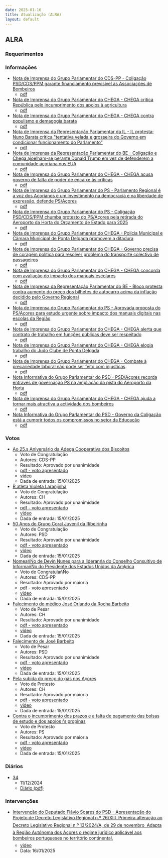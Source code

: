 ```yaml
---
date: 2025-01-16
title: Atualização (ALRA)
layout: default
---
```

## ALRA

### Requerimentos



### Informações

* [Nota de Imprensa do Grupo Parlamentar do CDS-PP - Coligação PSD/CDS/PPM garante financiamento previsível às Associações de Bombeiros](http://base.alra.pt:82/4DACTION/w_pesquisa_registo/8/20959)
  * [pdf](http://base.alra.pt:82/Doc_Noticias/NI20959.pdf)
* [Nota de Imprensa do Grupo Parlamentar do CHEGA - CHEGA critica República pelo incumprimento dos apoios à agricultura](http://base.alra.pt:82/4DACTION/w_pesquisa_registo/8/20960)
  * [pdf](http://base.alra.pt:82/Doc_Noticias/NI20960.pdf)
* [Nota de Imprensa do Grupo Parlamentar do CHEGA - CHEGA contra populismo e demagogia barata](http://base.alra.pt:82/4DACTION/w_pesquisa_registo/8/20961)
  * [pdf](http://base.alra.pt:82/Doc_Noticias/NI20961.pdf)
* [Nota de Imprensa da Representação Parlamentar da IL - IL protesta: Nuno Barata critica "tentativa velada e grosseira do Governo em condicionar funcionamento do Parlamento"](http://base.alra.pt:82/4DACTION/w_pesquisa_registo/8/20962)
  * [pdf](http://base.alra.pt:82/Doc_Noticias/NI20962.pdf)
* [Nota de Imprensa da Representação Parlamentar do BE - Coligação e Chega ajoelham-se perante Donald Trump em vez de defenderem a comunidade açoriana nos EUA](http://base.alra.pt:82/4DACTION/w_pesquisa_registo/8/20963)
  * [pdf](http://base.alra.pt:82/Doc_Noticias/NI20963.pdf)
* [Nota de Imprensa do Grupo Parlamentar do CHEGA - CHEGA acusa governo de falta de poder de encaixe às críticas](http://base.alra.pt:82/4DACTION/w_pesquisa_registo/8/20964)
  * [pdf](http://base.alra.pt:82/Doc_Noticias/NI20964.pdf)
* [Nota de Imprensa do Grupo Parlamentar do PS - Parlamento Regional é a voz dos Açorianos e um investimento na democracia e na liberdade de expressão, defende PS/Açores](http://base.alra.pt:82/4DACTION/w_pesquisa_registo/8/20965)
  * [pdf](http://base.alra.pt:82/Doc_Noticias/NI20965.pdf)
* [Nota de Imprensa do Grupo Parlamentar do PS - Coligação PSD/CDS/PPM chumba protesto do PS/Açores pela retirada do Aeroporto da Horta do Orçamento de Estado para 2025](http://base.alra.pt:82/4DACTION/w_pesquisa_registo/8/20966)
  * [pdf](http://base.alra.pt:82/Doc_Noticias/NI20966.pdf)
* [Nota de Imprensa do Grupo Parlamentar do CHEGA - Polícia Municipal e Câmara Municipal de Ponta Delgada promovem a ditadura](http://base.alra.pt:82/4DACTION/w_pesquisa_registo/8/20967)
  * [pdf](http://base.alra.pt:82/Doc_Noticias/NI20967.pdf)
* [Nota de Imprensa do Grupo Parlamentar do CHEGA - Governo precisa de coragem política para resolver problema do transporte colectivo de passageiros](http://base.alra.pt:82/4DACTION/w_pesquisa_registo/8/20968)
  * [pdf](http://base.alra.pt:82/Doc_Noticias/NI20968.pdf)
* [Nota de Imprensa do Grupo Parlamentar do CHEGA - CHEGA concorda com avaliação do impacto dos manuais escolares](http://base.alra.pt:82/4DACTION/w_pesquisa_registo/8/20969)
  * [pdf](http://base.alra.pt:82/Doc_Noticias/NI20969.pdf)
* [Nota de Imprensa da Representação Parlamentar do BE - Bloco protesta contra aumento do preço dos bilhetes de autocarro acima da inflação decidido pelo Governo Regional](http://base.alra.pt:82/4DACTION/w_pesquisa_registo/8/20970)
  * [pdf](http://base.alra.pt:82/Doc_Noticias/NI20970.pdf)
* [Nota de Imprensa do Grupo Parlamentar do PS - Aprovada proposta do PS/Açores para estudo urgente sobre impacto dos manuais digitais nas escolas da Região](http://base.alra.pt:82/4DACTION/w_pesquisa_registo/8/20971)
  * [pdf](http://base.alra.pt:82/Doc_Noticias/NI20971.pdf)
* [Nota de Imprensa do Grupo Parlamentar do CHEGA - CHEGA alerta que contrato de trabalho em funções públicas deve ser respeitado](http://base.alra.pt:82/4DACTION/w_pesquisa_registo/8/20972)
  * [pdf](http://base.alra.pt:82/Doc_Noticias/NI20972.pdf)
* [Nota de Imprensa do Grupo Parlamentar do CHEGA - CHEGA elogia trabalho do Judo Clube de Ponta Delgada](http://base.alra.pt:82/4DACTION/w_pesquisa_registo/8/20973)
  * [pdf](http://base.alra.pt:82/Doc_Noticias/NI20973.pdf)
* [Nota de Imprensa do Grupo Parlamentar do CHEGA - Combate à precariedade laboral não pode ser feito com injustiças](http://base.alra.pt:82/4DACTION/w_pesquisa_registo/8/20974)
  * [pdf](http://base.alra.pt:82/Doc_Noticias/NI20974.pdf)
* [Nota Informativa do Grupo Parlamentar do PSD - PSD/Açores recorda entraves de governação PS na ampliação da pista do Aeroporto da Horta](http://base.alra.pt:82/4DACTION/w_pesquisa_registo/8/20975)
  * [pdf](http://base.alra.pt:82/Doc_Noticias/NI20975.pdf)
* [Nota de Imprensa do Grupo Parlamentar do CHEGA - CHEGA ajuda a tornar mais atractiva a actividade dos bombeiros](http://base.alra.pt:82/4DACTION/w_pesquisa_registo/8/20976)
  * [pdf](http://base.alra.pt:82/Doc_Noticias/NI20976.pdf)
* [Nota Informativa do Grupo Parlamentar do PSD - Governo da Coligação está a cumprir todos os compromissos no setor da Educação](http://base.alra.pt:82/4DACTION/w_pesquisa_registo/8/20977)
  * [pdf](http://base.alra.pt:82/Doc_Noticias/NI20977.pdf)

### Votos

* [Ao 25.ş Aniversário da Adega Cooperativa dos Biscoitos](http://base.alra.pt:82/4DACTION/w_pesquisa_registo/1/3649)
  * Voto de Congratulaçăo
  * Autores: CDS-PP
  * Resultado: Aprovado por unanimidade
  * [pdf - voto apresentado](http://base.alra.pt:82/Doc_Voto/XIIIva165_25.pdf)
  * [video](http://base.alra.pt:82/Doc_Voto/f5b4fc22-be06-48d3-8bb7-2a29b3ceb9b8)
  * Dada de entrada: 15/01/2025
* [Ŕ atleta Violeta Laranjinha](http://base.alra.pt:82/4DACTION/w_pesquisa_registo/1/3651)
  * Voto de Congratulaçăo
  * Autores: CH
  * Resultado: Aprovado por unanimidade
  * [pdf - voto apresentado](http://base.alra.pt:82/Doc_Voto/XIIIva166_25.pdf)
  * [video](http://base.alra.pt:82/Doc_Voto/452128eb-62a2-413a-92f6-c9fc0b9bb4a6)
  * Dada de entrada: 15/01/2025
* [50 Anos do Grupo Coral Juvenil da Ribeirinha](http://base.alra.pt:82/4DACTION/w_pesquisa_registo/1/3654)
  * Voto de Congratulaçăo
  * Autores: PSD
  * Resultado: Aprovado por unanimidade
  * [pdf - voto apresentado](http://base.alra.pt:82/Doc_Voto/XIIIva167_25.pdf)
  * [video](http://base.alra.pt:82/Doc_Voto/2e5ea129-233f-4eaa-b4c4-481cb0246d0b)
  * Dada de entrada: 15/01/2025
* [NomeańŃo de Devin Nunes para a lideranńa do Conselho Consultivo de InformańŃo do Presidente dos Estados Unidos da Amķrica](http://base.alra.pt:82/4DACTION/w_pesquisa_registo/1/3655)
  * Voto de CongratulańŃo
  * Autores: CDS-PP
  * Resultado: Aprovado por maioria
  * [pdf - voto apresentado](http://base.alra.pt:82/Doc_Voto/XIIIva168_25.pdf)
  * [video](http://base.alra.pt:82/Doc_Voto/23c34624-f269-4777-97dd-28bf7e0be364)
  * Dada de entrada: 15/01/2025
* [Falecimento do médico José Orlando da Rocha Barbeito](http://base.alra.pt:82/4DACTION/w_pesquisa_registo/1/3643)
  * Voto de Pesar
  * Autores: CH
  * Resultado: Aprovado por unanimidade
  * [pdf - voto apresentado](http://base.alra.pt:82/Doc_Voto/XIIIva161_25.pdf)
  * [video](http://base.alra.pt:82/Doc_Voto/824885d6-3bbb-4135-82e3-ee04c8476c4b)
  * Dada de entrada: 15/01/2025
* [Falecimento de José Barbeito](http://base.alra.pt:82/4DACTION/w_pesquisa_registo/1/3644)
  * Voto de Pesar
  * Autores: PSD
  * Resultado: Aprovado por unanimidade
  * [pdf - voto apresentado](http://base.alra.pt:82/Doc_Voto/XIIIva162_25.pdf)
  * [video](http://base.alra.pt:82/Doc_Voto/1aa08e94-74ab-4c13-89f0-aa312767d06c)
  * Dada de entrada: 15/01/2025
* [Pela subida do preço do gás nos Açores](http://base.alra.pt:82/4DACTION/w_pesquisa_registo/1/3646)
  * Voto de Protesto
  * Autores: CH
  * Resultado: Aprovado por maioria
  * [pdf - voto apresentado](http://base.alra.pt:82/Doc_Voto/XIIIva163_25.pdf)
  * [video](http://base.alra.pt:82/Doc_Voto/4f96a437-bc0c-49b3-a8ee-c2e823328b48)
  * Dada de entrada: 15/01/2025
* [Contra o incumprimento dos prazos e a falta de pagamento das bolsas de estudo e dos apoios ŕs propinas](http://base.alra.pt:82/4DACTION/w_pesquisa_registo/1/3647)
  * Voto de Protesto
  * Autores: PS
  * Resultado: Aprovado por maioria
  * [pdf - voto apresentado](http://base.alra.pt:82/Doc_Voto/XIIIva164_25.pdf)
  * [video](http://base.alra.pt:82/Doc_Voto/7addad33-ce63-459b-9ed7-7feeea3de90b)
  * Dada de entrada: 15/01/2025

### Diários

* [34](http://base.alra.pt:82/4DACTION/w_pesquisa_registo/10/2824)
  * 11/12/2024
  * [Diário (pdf)](http://base.alra.pt:82/Diario/XIII34.pdf)

### Intervenções

* [Intervenção do Deputado Flávio Soares do PSD - Apresentação do Projeto de Decreto Legislativo Regional n.º 26/XIII  Primeira alteração ao Decreto Legislativo Regional n.º 13/2024/A, de 29 de novembro  Adapta à Região Autónoma dos Açores o regime jurídico aplicável aos bombeiros portugueses no território continental.](http://base.alra.pt:82/4DACTION/w_pesquisa_registo/9/3321)
  * [video](https://video.alra.pt/Asset/Details/15ce9dd6-1a89-4bc8-8e7b-16812c361196)
  * Data: 16/01/2025
